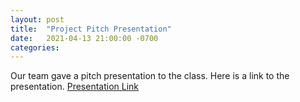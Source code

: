 ```yaml
---
layout: post
title:  "Project Pitch Presentation"
date:   2021-04-13 21:00:00 -0700
categories:
---
```

Our team gave a pitch presentation to the class. Here is a link to the presentation.
 [Presentation Link](https://docs.google.com/presentation/d/1JLyVdGJaDaF8JNFd2yahqoMeULkVKW9H4muH54SHjuw/edit?usp=sharing)
